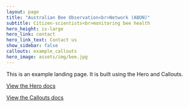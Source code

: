 ```yaml
---
layout: page
title: "Australian Bee Observation<br>Network (ABON)"
subtitle: Citizen-scientists<br>monitoring bee health
hero_height: is-large
hero_link: contact
hero_link_text: Contact us
show_sidebar: false
callouts: example_callouts
hero_image: assets/img/bee.jpg
---
```


This is an example landing page. It is built using the Hero and Callouts.

[View the Hero docs](/bulma-clean-theme/docs/pages/hero/)

[View the Callouts docs](/bulma-clean-theme/docs/page-components/callouts)